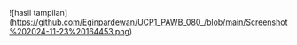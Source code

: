 ![hasil tampilan] (https://github.com/Eginpardewan/UCP1_PAWB_080_/blob/main/Screenshot%202024-11-23%20164453.png)
